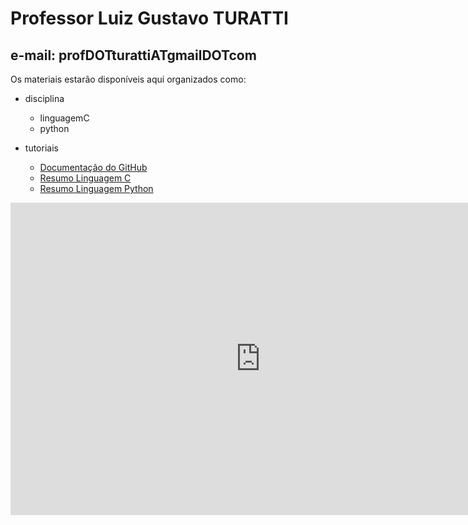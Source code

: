 # Professor Luiz Gustavo TURATTI

## e-mail: profDOTturattiATgmailDOTcom

Os materiais estarão disponíveis aqui organizados como:

- disciplina
  - linguagemC
  - python

- tutoriais
  - [Documentação do GitHub](https://docs.github.com/en/get-started)
  - [Resumo Linguagem C](https://quickref.me/c.html)
  - [Resumo Linguagem Python](https://quickref.me/python.html)

<div><iframe src="https://www.example.com" title="Titulo do iframe" style="border: none;" height="500" width="800"></iframe></div>
